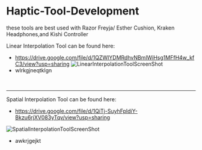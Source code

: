 # Haptic-Tool-Development

these tools are best used with Razor Freyja/ Esther Cushion, Kraken Headphones,and Kishi Controller

Linear Interpolation Tool can be found here:
* https://drive.google.com/file/d/1QZWIYDMRdhvNBmlWiHsg1MFfH4w_kfC3/view?usp=sharing
![LinearInterpolationToolScreenShot](https://github.com/user-attachments/assets/c97161ab-aea0-4d50-9b04-e76f5e2eb5a5)
* wlrkgjneqtklgn
</br>

---
Spatial Interpolation Tool can be found here:
* https://drive.google.com/file/d/1QiTj-SuyhFpldiY-Bkzu6rjXV083yTqv/view?usp=sharing

![SpatialInterpolationToolScreenShot](https://github.com/user-attachments/assets/e46c7eee-ae43-42f4-8bd5-93c03a988ae0)

*  awkrjgejkt

